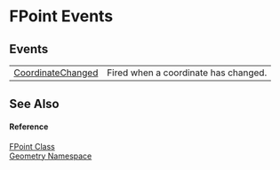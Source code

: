 # FPoint Events




## Events
<table>
<tr>
<td><a href="12a1e2d5-c348-16e0-42bd-b18979abb0c8.md">CoordinateChanged</a></td>
<td>Fired when a coordinate has changed.</td></tr>
</table>

## See Also


#### Reference
<a href="477a6142-7b25-5977-263a-a8e4e3c4f582.md">FPoint Class</a>  
<a href="eb409b48-e279-bdb4-daf3-3196b72d55a2.md">Geometry Namespace</a>  
